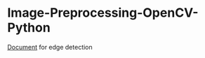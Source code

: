 # Image-Preprocessing-OpenCV-Python
[Document](https://docs.google.com/document/d/1drBjzXzXEmnJlrrIGS3ApkmBxwpglZ-hzAJrP2qY_Xw/edit?usp=sharing) for edge detection